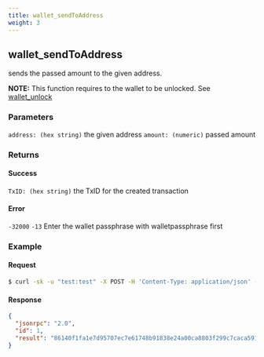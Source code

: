 ```yaml
---
title: wallet_sendToAddress
weight: 3
---
```


## wallet_sendToAddress
sends the passed amount to the given address.

**NOTE:** This function requires to the wallet to be unlocked.  See [wallet_unlock](../wallet_unlock/)

### Parameters
`address: (hex string)` the given address
`amount: (numeric)` passed amount

### Returns
#### Success
`TxID: (hex string)` the TxID for the created transaction

#### Error 
 `-32000` 
    `-13` Enter the wallet passphrase with walletpassphrase first


### Example
#### Request
```sh
$ curl -sk -u "test:test" -X POST -H 'Content-Type: application/json' --data '{"jsonrpc":"1.0","method":"wallet_sendToAddress","params":["Tmdcmmo7JqxxwHy6r46Sx2ZRbVF2dSjG9mm", 1 ],"id":1}' http://127.0.0.1:8130/api |jq .
```

#### Response
```json
{
  "jsonrpc": "2.0",
  "id": 1,
  "result": "86140f1fa1e7d95707ec7e61748b91838e24a00ca8803f299c7caca591ff1af4"
}
```